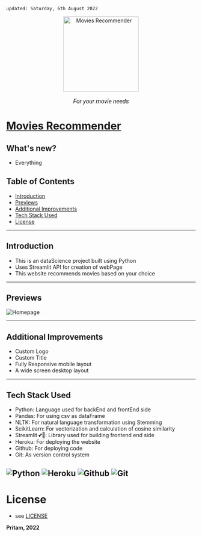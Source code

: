     updated: Saturday, 6th August 2022

<div align=center>
    <a href="https://movies-recommender-pritam.herokuapp.com">
        <img width=200 src="assets/logo.png" alt="Movies Recommender">
    </a>
    <p style="font-family: roboto, calibri; font-size:12pt; font-style:italic"> For your movie needs </p>
</div>

# [Movies Recommender](https://movies-recommender-pritam.herokuapp.com)

## What's new?

- Everything

## Table of Contents

- [Introduction](#introduction)
- [Previews](#previews)
- [Additional Improvements](#additional-improvements)
- [Tech Stack Used](#tech-stack-used)
- [License](#license)

---

## Introduction

- This is an dataScience project built using Python
- Uses Streamlit API for creation of webPage
- This website recommends movies based on your choice

---

## Previews

![Homepage](assets/homepage.png)

---

## Additional Improvements

- Custom Logo
- Custom Title
- Fully Responsive mobile layout
- A wide screen desktop layout

---

## Tech Stack Used

- Python: Language used for backEnd and frontEnd side
- Pandas: For using csv as dataFrame
- NLTK: For natural language transformation using Stemming
- ScikitLearn: For vectorization and calculation of cosine similarity
- Streamlit 💕💞: Library used for building frontend end side
- Heroku: For deploying the website
- Github: For deploying code
- Git: As version control system

![Python](https://img.shields.io/badge/Python-3776AB?style=for-the-badge&logo=python&logoColor=white) ![Heroku](https://img.shields.io/badge/Heroku-430098?style=for-the-badge&logo=heroku&logoColor=white) ![Github](https://img.shields.io/badge/GitHub-100000?style=for-the-badge&logo=github&logoColor=white) ![Git](https://img.shields.io/badge/GIT-E44C30?style=for-the-badge&logo=git&logoColor=white)
---

# License

- see [LICENSE]

**Pritam, 2022**

[license]: https://github.com/warmachine028/movie-recommender/blob/main/LICENSE